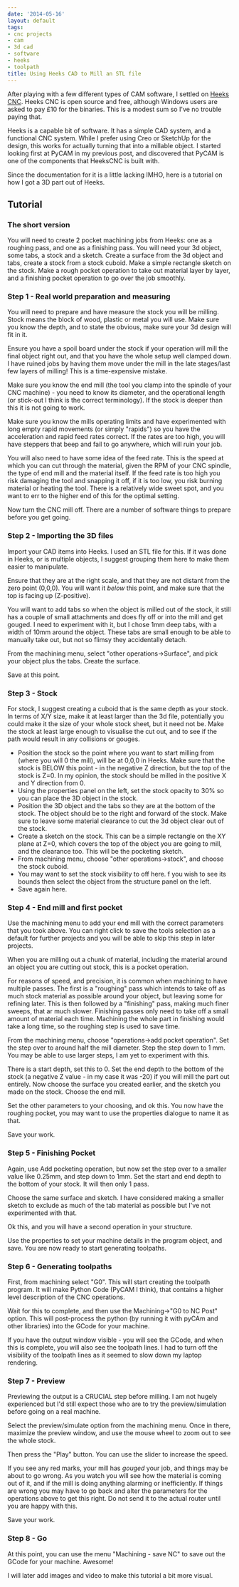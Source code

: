 ```yaml
---
date: '2014-05-16'
layout: default
tags:
- cnc projects
- cam
- 3d cad
- software
- heeks
- toolpath
title: Using Heeks CAD to Mill an STL file
---
```

After playing with a few different types of CAM software, I settled on [Heeks CNC](https://sites.google.com/site/heekscad/).
Heeks CNC is open source and free, although Windows users are asked to pay £10 for the binaries.
This is a modest sum so I've no trouble paying that.

Heeks is a capable bit of software.
It has a simple CAD system, and a functional CNC system.
While I prefer using Creo or SketchUp for the design, this works for actually turning that into a millable object.
I started looking first at PyCAM in my previous post, and discovered that PyCAM is one of the components that HeeksCNC is built with.

Since the documentation for it is a little lacking IMHO, here is a tutorial on how I got a 3D part out of Heeks.

## Tutorial

### The short version

You will need to create 2 pocket machining jobs from Heeks: one as a roughing pass, and one as a finishing pass.
You will need your 3d object, some tabs, a stock and a sketch.
Create a surface from the 3d object and tabs, create a stock from a stock cuboid.
Make a simple rectangle sketch on the stock.
Make a rough pocket operation to take out material layer by layer, and a finishing pocket operation to go over the job smoothly.

### Step 1 - Real world preparation and measuring

You will need to prepare and have measure the stock you will be milling.
Stock means the block of wood, plastic or metal you will use.
Make sure you know the depth, and to state the obvious, make sure your 3d design will fit in it.

Ensure you have a spoil board under the stock if your operation will mill the final object right out, and that you have the whole setup well clamped down.
I have ruined jobs by having them move under the mill in the late stages/last few layers of milling!
This is a time-expensive mistake.

Make sure you know the end mill (the tool you clamp into the spindle of your CNC machine) - you need to know its diameter, and the operational length (or stick-out I think is the correct terminology).
If the stock is deeper than this it is not going to work.

Make sure you know the mills operating limits and have experimented with long empty rapid movements (or simply "rapids") so you have the acceleration and rapid feed rates correct.
If the rates are too high, you will have steppers that beep and fail to go anywhere, which will ruin your job.

You will also need to have some idea of the feed rate.
This is the speed at which you can cut through the material, given the RPM of your CNC spindle, the type of end mill and the material itself.
If the feed rate is too high you risk damaging the tool and snapping it off, if it is too low, you risk burning material or heating the tool.
There is a relatively wide sweet spot, and you want to err to the higher end of this for the optimal setting.

Now turn the CNC mill off. There are a number of software things to prepare before you get going.

### Step 2 - Importing the 3D files

Import your CAD items into Heeks.
I used an STL file for this.
If it was done in Heeks, or is multiple objects, I suggest grouping them here to make them easier to manipulate.

Ensure that they are at the right scale, and that they are not distant from the zero point (0,0,0).
You will want it *below* this point, and make sure that the top is facing up (Z-positive).

You will want to add tabs so when the object is milled out of the stock, it still has a couple of small attachments and does fly off or into the mill and get gouged.
I need to experiment with it, but I chose 1mm deep tabs, with a width of 10mm around the object.
These tabs are small enough to be able to manually take out, but not so flimsy they accidentally detach.

From the machining menu, select "other operations->Surface", and pick your object plus the tabs.
Create the surface.

Save at this point.

### Step 3 - Stock

For stock, I suggest creating a cuboid that is the same depth as your stock.
In terms of X/Y size, make it at least larger than the 3d file, potentially you could make it the size of your whole stock sheet, but it need not be.
Make the stock at least large enough to visualise the cut out, and to see if the path would result in any collisions or gouges.

* Position the stock so the point where you want to start milling from (where you will 0 the mill), will be at 0,0,0 in Heeks.
  Make sure that the stock is BELOW this point - in the negative Z direction, but the top of the stock is Z=0.
  In my opinion, the stock should be milled in the positive X and Y direction from 0.
* Using the properties panel on the left, set the stock opacity to 30% so you can place the 3D object in the stock.
* Position the 3D object and the tabs so they are at the bottom of the stock.
  The object should be to the right and forward of the stock.
  Make sure to leave some material clearance to cut the 3d object clear out of the stock.
* Create a sketch on the stock.
  This can be a simple rectangle on the XY plane at Z=0, which covers the top of the object you are going to mill, and the clearance too.
  This will be the pocketing sketch.
* From machining menu, choose "other operations->stock", and choose the stock cuboid.
* You may want to set the stock visibility to off here.
  f you wish to see its bounds then select the object from the structure panel on the left.
* Save again here.

### Step 4 - End mill and first pocket

Use the machining menu to add your end mill with the correct parameters that you took above.
You can right click to save the tools selection as a default for further projects and you will be able to skip this step in later projects.

When you are milling out a chunk of material, including the material around an object you are cutting out stock, this is a pocket operation.

For reasons of speed, and precision, it is common when machining to have multiple passes.
The first is a "roughing" pass which intends to take off as much stock material as possible around your object, but leaving some for refining later.
This is then followed by a "finishing" pass, making much finer sweeps, that ar much slower.
Finishing passes only need to take off a small amount of material each time.
Machining the whole part in finishing would take a long time, so the roughing step is used to save time.

From the machining menu, choose "operations->add pocket operation".
Set the step over to around half the mill diameter.
Step the step down to 1 mm.
You may be able to use larger steps, I am yet to experiment with this.

There is a start depth, set this to 0.
Set the end depth to the bottom of the stock (a negative Z value - in my case it was -20) if you will mill the part out entirely.
Now choose the surface you created earlier, and the sketch you made on the stock.
Choose the end mill.

Set the other parameters to your choosing, and ok this.
You now have the roughing pocket, you may want to use the properties dialogue to name it as that.

Save your work.

### Step 5 - Finishing Pocket

Again, use Add pocketing operation, but now set the step over to a smaller value like 0.25mm, and step down to 1mm.
Set the start and end depth to the bottom of your stock.
It will then only 1 pass.

Choose the same surface and sketch.
I have considered making a smaller sketch to exclude as much of the tab material as possible but I've not experimented with that.

Ok this, and you will have a second operation in your structure.

Use the properties to set your machine details in the program object, and save.
You are now ready to start generating toolpaths.

### Step 6 - Generating toolpaths

First, from machining select "G0".
This will start creating the toolpath program.
It will make Python Code (PyCAM I think), that contains a higher level description of the CNC operations.

Wait for this to complete, and then use the Machining->"G0 to NC Post" option.
This will post-process the python (by running it with pyCAm and other libraries) into the GCode for your machine.

If you have the output window visible - you will see the GCode, and when this is complete, you will also see the toolpath lines.
I had to turn off the visibility of the toolpath lines as it seemed to slow down my laptop rendering.

### Step 7 - Preview

Previewing the output is a CRUCIAL step before milling.
I am not hugely experienced but I'd still expect those who are to try the preview/simulation before going on a real machine.

Select the preview/simulate option from the machining menu.
Once in there, maximize the preview window, and use the mouse wheel to zoom out to see the whole stock.

Then press the "Play" button.
You can use the slider to increase the speed.

If you see any red marks, your mill has *gouged* your job, and things may be about to go wrong.
As you watch you will see how the material is coming out of it, and if the mill is doing anything alarming or inefficiently.
If things are wrong you may have to go back and alter the parameters for the operations above to get this right.
Do not send it to the actual router until you are happy with this.

Save your work.

### Step 8 - Go

At this point, you can use the menu "Machining - save NC" to save out the GCode for your machine.
Awesome!

I will later add images and video to make this tutorial a bit more visual.
